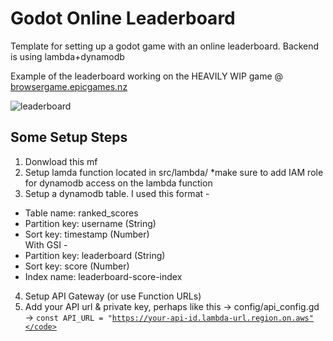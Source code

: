# Godot Online Leaderboard

Template for setting up a godot game with an online leaderboard. Backend is using lambda+dynamodb

Example of the leaderboard working on the HEAVILY WIP game @ [browsergame.epicgames.nz](https://browsergame.epicgames.nz)

![leaderboard](https://github.com/user-attachments/assets/83ece5f7-25b2-4e1e-957d-46c6283d1f35)

## Some Setup Steps
1. Donwload this mf
2. Setup lamda function located in src/lambda/ *make sure to add IAM role for dynamodb access on the lambda function
3. Setup a dynamodb table. I used this format -
 - Table name: ranked_scores
 - Partition key: username (String)
 - Sort key: timestamp (Number)  
With GSI -  
- Partition key: leaderboard (String)
- Sort key: score (Number)
- Index name: leaderboard-score-index
4. Setup API Gateway (or use Function URLs)
5. Add your API url & private key, perhaps like this -> config/api_config.gd -> <code>const API_URL = "https://your-api-id.lambda-url.region.on.aws"</code>
